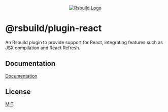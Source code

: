 <p align="center">
  <a href="https://rsbuild.dev" target="blank"><img src="https://assets.rspack.dev/rsbuild/rsbuild-banner.png" alt="Rsbuild Logo" /></a>
</p>

# @rsbuild/plugin-react

An Rsbuild plugin to provide support for React, integrating features such as JSX compilation and React Refresh.

## Documentation

[Documentation](https://rsbuild.dev/plugins/list/plugin-react)

## License

[MIT](https://github.com/web-infra-dev/rsbuild/blob/main/LICENSE).
